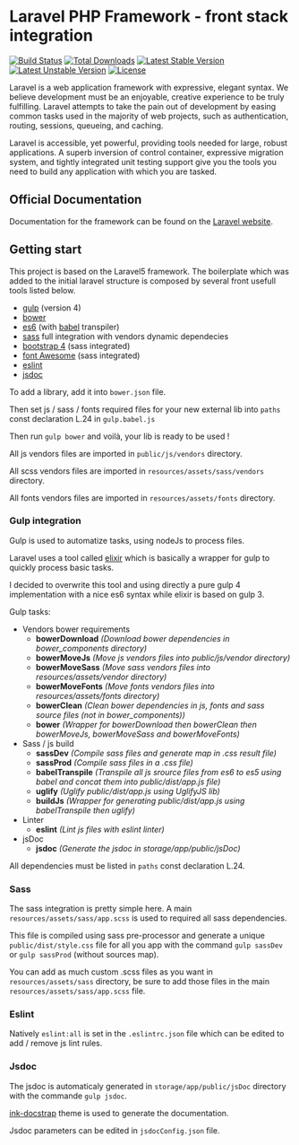 # Laravel PHP Framework - front stack integration

[![Build Status](https://travis-ci.org/laravel/framework.svg)](https://travis-ci.org/laravel/framework)
[![Total Downloads](https://poser.pugx.org/laravel/framework/d/total.svg)](https://packagist.org/packages/laravel/framework)
[![Latest Stable Version](https://poser.pugx.org/laravel/framework/v/stable.svg)](https://packagist.org/packages/laravel/framework)
[![Latest Unstable Version](https://poser.pugx.org/laravel/framework/v/unstable.svg)](https://packagist.org/packages/laravel/framework)
[![License](https://poser.pugx.org/laravel/framework/license.svg)](https://packagist.org/packages/laravel/framework)

Laravel is a web application framework with expressive, elegant syntax. We believe development must be an enjoyable, creative experience to be truly fulfilling. Laravel attempts to take the pain out of development by easing common tasks used in the majority of web projects, such as authentication, routing, sessions, queueing, and caching.

Laravel is accessible, yet powerful, providing tools needed for large, robust applications. A superb inversion of control container, expressive migration system, and tightly integrated unit testing support give you the tools you need to build any application with which you are tasked.

## Official Documentation

Documentation for the framework can be found on the [Laravel website](http://laravel.com/docs).

## Getting start

This project is based on the Laravel5 framework. The boilerplate which was added to the initial laravel structure is composed by several front usefull tools listed below.
- [gulp](https://github.com/gulpjs/gulp/tree/4.0) (version 4)
- [bower](https://bower.io/)
- [es6](http://es6-features.org) (with [babel](https://babeljs.io/) transpiler)
- [sass](http://sass-lang.com/) full integration with vendors dynamic dependecies
- [bootstrap 4](http://v4-alpha.getbootstrap.com/) (sass integrated)
- [font Awesome](http://fontawesome.io/) (sass integrated)
- [eslint](http://eslint.org/)
- [jsdoc](http://usejsdoc.org/)

To add a library, add it into `bower.json` file.

Then set js / sass / fonts required files for your new external lib into `paths` const declaration L.24 in `gulp.babel.js`

Then run `gulp bower` and voilà, your lib is ready to be used !

All js vendors files are imported in `public/js/vendors` directory.

All scss vendors files are imported in `resources/assets/sass/vendors` directory.

All fonts vendors files are imported in `resources/assets/fonts` directory.

### Gulp integration

Gulp is used to automatize tasks, using nodeJs to process files.

Laravel uses a tool called [elixir](https://laravel.com/docs/5.2/elixir) which is basically a wrapper for gulp to quickly process basic tasks.

I decided to overwrite this tool and using directly a pure gulp 4 implementation with a nice es6 syntax while elixir is based on gulp 3.

Gulp tasks:

- Vendors bower requirements
    - **bowerDownload** *(Download bower dependencies in bower_components directory)*
    - **bowerMoveJs** *(Move js vendors files into public/js/vendor directory)*
    - **bowerMoveSass** *(Move sass vendors files into resources/assets/vendor directory)*
    - **bowerMoveFonts** *(Move fonts vendors files into resources/assets/fonts directory)*
    - **bowerClean** *(Clean bower dependencies in js, fonts and sass source files (not in bower_components))*
    - **bower** *(Wrapper for bowerDownload then bowerClean then bowerMoveJs, bowerMoveSass and bowerMoveFonts)*
- Sass / js build
    - **sassDev** *(Compile sass files and generate map in .css result file)*
    - **sassProd** *(Compile sass files in a .css file)*
    - **babelTranspile** *(Transpile all js srource files from es6 to es5 using babel and concat them into public/dist/app.js file)*
    - **uglify** *(Uglify public/dist/app.js using UglifyJS lib)*
    - **buildJs** *(Wrapper for generating public/dist/app.js using babelTranspile then uglify)*
- Linter
    - **eslint** *(Lint js files with eslint linter)*
- jsDoc
    - **jsdoc** *(Generate the jsdoc in storage/app/public/jsDoc)*
    
All dependencies must be listed in `paths` const declaration L.24.

### Sass

The sass integration is pretty simple here. A main `resources/assets/sass/app.scss` is used to required all sass dependencies.

This file is compiled using sass pre-processor and generate a unique `public/dist/style.css` file for all you app with the command `gulp sassDev` or `gulp sassProd` (without sources map).

You can add as much custom .scss files as you want in `resources/assets/sass` directory, be sure to add those files in the main `resources/assets/sass/app.scss` file.

### Eslint

Natively `eslint:all` is set in the `.eslintrc.json` file which can be edited to add / remove js lint rules.

### Jsdoc

The jsdoc is automaticaly generated in `storage/app/public/jsDoc` directory with the commande `gulp jsdoc`.

[ink-docstrap](https://github.com/docstrap/docstrap) theme is used to generate the documentation.

Jsdoc parameters can be edited in `jsdocConfig.json` file.
